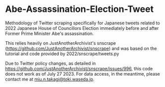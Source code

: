# Abe-Assassination-Election-Tweet
Methodology of Twitter scraping specifically for Japanese tweets related to 2022 Japanese House of Councillors Election immediately before and after Former Prime Minister Abe's assassination.

This relies heavily on JustAnotherArchivist's snscrape (https://github.com/JustAnotherArchivist/snscrape) and was based on the tutorial and code provided by 2022/snscrape/tweets.py

Due to Twitter policy changes, as detailed in https://github.com/JustAnotherArchivist/snscrape/issues/996, this code does not work as of July 27 2023. 
For data access, in the meantime, please contact me at miu.n.takagi@toki.waseda.jp.
